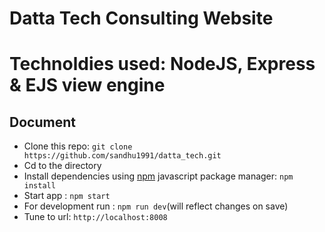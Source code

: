 # Datta Tech Consulting Website 


# Technoldies used: NodeJS, Express & EJS view engine

## Document
* Clone this repo: ``` git clone https://github.com/sandhu1991/datta_tech.git ```
* Cd to the directory
* Install dependencies using [npm](https://www.npmjs.com/) javascript package manager: ``` npm install ```
* Start app : ``` npm start ```
* For development run : ```npm run dev```(will reflect changes on save)
* Tune to url: ``` http://localhost:8008 ```

